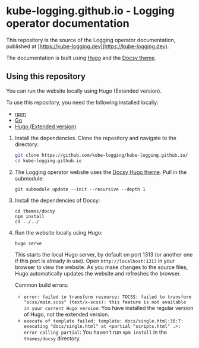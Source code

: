 # kube-logging.github.io - Logging operator documentation

This repository is the source of the Logging operator documentation, published at [https://kube-logging.dev](https://kube-logging.dev).

The documentation is built using [Hugo](https://gohugo.io/) and the [Docsy theme](https://www.docsy.dev/docs/).

## Using this repository

You can run the website locally using Hugo (Extended version).

To use this repository, you need the following installed locally:

- [npm](https://www.npmjs.com/)
- [Go](https://go.dev/)
- [Hugo (Extended version)](https://gohugo.io/)

1. Install the dependencies. Clone the repository and navigate to the directory:

    ```bash
    git clone https://github.com/kube-logging/kube-logging.github.io/
    cd kube-logging.github.io
    ```

1. The Logging operator website uses the [Docsy Hugo theme](https://github.com/google/docsy#readme). Pull in the submodule:

    ```shell
    git submodule update --init --recursive --depth 1
    ```

1. Install the dependencies of Docsy:

    ```shell
    cd themes/docsy
    npm install
    cd ../../
    ```

1. Run the website locally using Hugo:

    ```shell
    hugo serve
    ```

    This starts the local Hugo server, by default on port 1313 (or another one if this port is already in use). Open `http://localhost:1313` in your browser to view the website. As you make changes to the source files, Hugo automatically updates the website and refreshes the browser.

    Common build errors:

    - `error: failed to transform resource: TOCSS: failed to transform "scss/main.scss" (text/x-scss): this feature is not available in your current Hugo version`: You have installed the regular version of Hugo, not the extended version.
    - `execute of template failed: template: docs/single.html:30:7: executing "docs/single.html" at <partial "scripts.html" .>: error calling partial`: You haven't run `npm install` in the `themes/docsy` directory.
